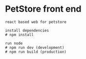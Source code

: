 # PetStore front end
    react based web for petstore
    
    install dependencies
    # npm install
    
    run node
    # npm run dev (development)
    # npm run build (production)
